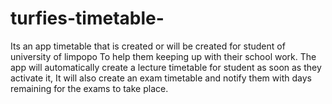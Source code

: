 # turfies-timetable-

Its an app timetable that is created or will be created for  student of university of limpopo 
To help them keeping up with their school work.
The app will automatically create a lecture timetable for student as soon as they activate it,
It will also create an exam timetable and notify them with days remaining for the exams to take place.
